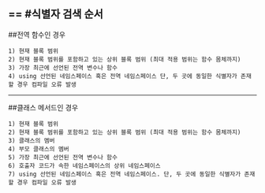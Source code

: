 ==
#식별자 검색 순서
----

##전역 함수인 경우
```
1) 현재 블록 범위
2) 현재 블록 범위를 포함하고 있는 상위 블록 범위 (최대 적용 범위는 함수 몸체까지)
3) 가장 최근에 선언된 전역 변수나 함수
4) using 선언된 네임스페이스 혹은 전역 네임스페이스 단, 두 곳에 동일한 식별자가 존재할 경우 컴파일 오류 발생
```
----
##클래스 메서드인 경우
```
1) 현재 블록 범위
2) 현재 블록 범위를 포함하고 있는 상위 블록 범위 (최대 적용 범위는 함수 몸체까지)
3) 클래스의 멤버
4) 부모 클래스의 멤버
5) 가장 최근에 선언된 전역 변수나 함수
6) 호출자 코드가 속한 네임스페이스의 상위 네임스페이스
7) using 선언된 네임스페이스 혹은 전역 네임스페이스. 단, 두 곳에 동일한 식별자가 존재할 경우 컴파일 오류 발생
```

